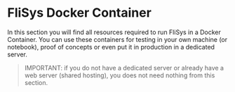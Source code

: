 # FliSys Docker Container

In this section you will find all resources required to run FliSys in a Docker Container. You can use these containers for testing in your own machine (or notebook), proof of concepts or even put it in production in a dedicated server.

> IMPORTANT: if you do not have a dedicated server or already have a web server (shared hosting), you does not need nothing from this section.